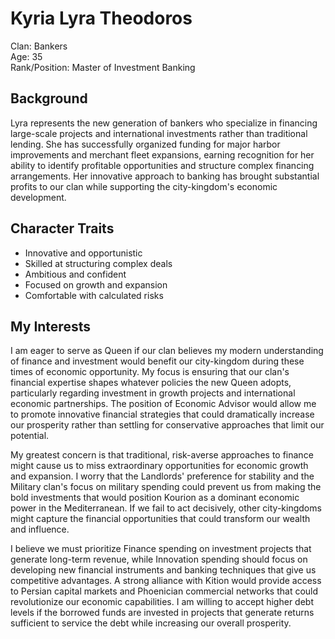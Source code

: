 # Kyria Lyra Theodoros

Clan: Bankers  
Age: 35  
Rank/Position: Master of Investment Banking  

## Background

Lyra represents the new generation of bankers who specialize in financing large-scale projects and international investments rather than traditional lending. She has successfully organized funding for major harbor improvements and merchant fleet expansions, earning recognition for her ability to identify profitable opportunities and structure complex financing arrangements. Her innovative approach to banking has brought substantial profits to our clan while supporting the city-kingdom's economic development.

## Character Traits

- Innovative and opportunistic
- Skilled at structuring complex deals
- Ambitious and confident
- Focused on growth and expansion
- Comfortable with calculated risks

## My Interests

I am eager to serve as Queen if our clan believes my modern understanding of finance and investment would benefit our city-kingdom during these times of economic opportunity. My focus is ensuring that our clan's financial expertise shapes whatever policies the new Queen adopts, particularly regarding investment in growth projects and international economic partnerships. The position of Economic Advisor would allow me to promote innovative financial strategies that could dramatically increase our prosperity rather than settling for conservative approaches that limit our potential.

My greatest concern is that traditional, risk-averse approaches to finance might cause us to miss extraordinary opportunities for economic growth and expansion. I worry that the Landlords' preference for stability and the Military clan's focus on military spending could prevent us from making the bold investments that would position Kourion as a dominant economic power in the Mediterranean. If we fail to act decisively, other city-kingdoms might capture the financial opportunities that could transform our wealth and influence.

I believe we must prioritize Finance spending on investment projects that generate long-term revenue, while Innovation spending should focus on developing new financial instruments and banking techniques that give us competitive advantages. A strong alliance with Kition would provide access to Persian capital markets and Phoenician commercial networks that could revolutionize our economic capabilities. I am willing to accept higher debt levels if the borrowed funds are invested in projects that generate returns sufficient to service the debt while increasing our overall prosperity. 